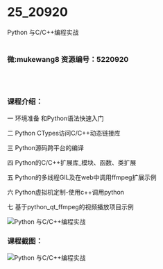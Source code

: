 # 25_20920
Python 与C/C++编程实战
<br/></br>
<h3>微:mukewang8 资源编号：5220920</h3>
<br/></br>
<h3>课程介绍：</h3>
<p>一 环境准备 和Python语法快速入门</p>
<p>二 Python CTypes访问<a title="查看与 C/C++ 相关的文章" target="_blank">C/C++</a>动态链接库</p>
<p>三 Python源码跨平台的编译</p>
<p>四 Python的C/C++扩展库_模块、函数、类扩展</p>
<p>五 Python的多线程GIL及在web中调用ffmpeg扩展示例</p>
<p>六 Python虚拟机定制-使用c++调用python</p>
<p>七 基于python_qt_ffmpeg的视频播放项目示例</p>
<p><img src="https://www.ko996.com/wp-content/uploads/img/2021/08/1-72-300x177.png" alt="Python 与C/C++编程实战"></p>
<div class="info-desc">
<h3>课程截图：</h3>
<p><img src="https://www.ko996.com/wp-content/uploads/img/2021/08/2-71.png" alt="Python 与C/C++编程实战"></p>
<p>&nbsp;</p>


			
</div>
